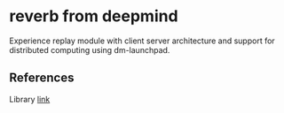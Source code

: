 
# reverb from deepmind

Experience replay module with client server architecture and support for distributed computing using dm-launchpad.

## References
Library [link](https://github.com/deepmind/reverb)<br>

